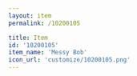 ```yaml
---
layout: item
permalink: /10200105

title: Item
id: '10200105'
item_name: 'Messy Bob'
icon_url: 'customize/10200105.png'
---
```

